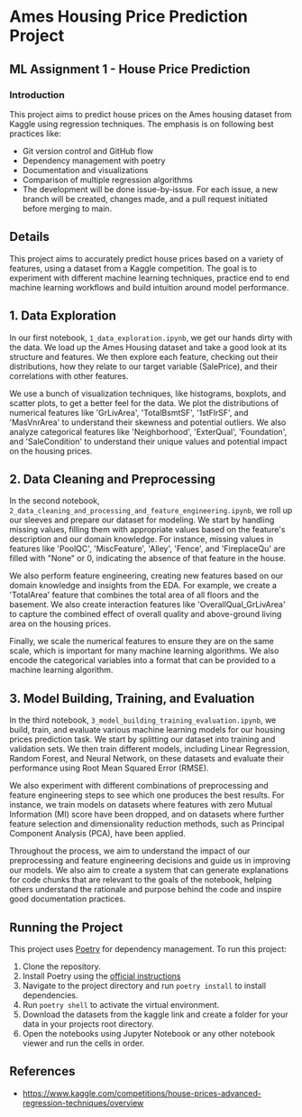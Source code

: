 # Ames Housing Price Prediction Project


## ML Assignment 1 - House Price Prediction

### Introduction
This project aims to predict house prices on the Ames housing dataset from Kaggle using regression techniques. The emphasis is on following best practices like:

- Git version control and GitHub flow
- Dependency management with poetry
- Documentation and visualizations
- Comparison of multiple regression algorithms
- The development will be done issue-by-issue. For each issue, a new branch will be created, changes made, and a pull request initiated before merging to main.

## Details

This project aims to accurately predict house prices based on a variety of features, using a dataset from a Kaggle competition. The goal is to experiment with different machine learning techniques, practice end to end machine learning workflows and build intuition around model performance.  




## 1. Data Exploration

In our first notebook, `1_data_exploration.ipynb`, we get our hands dirty with the data. We load up the Ames Housing dataset and take a good look at its structure and features. We then explore each feature, checking out their distributions, how they relate to our target variable (SalePrice), and their correlations with other features.

We use a bunch of visualization techniques, like histograms, boxplots, and scatter plots, to get a better feel for the data. We plot the distributions of numerical features like 'GrLivArea', 'TotalBsmtSF', '1stFlrSF', and 'MasVnrArea' to understand their skewness and potential outliers. We also analyze categorical features like 'Neighborhood', 'ExterQual', 'Foundation', and 'SaleCondition' to understand their unique values and potential impact on the housing prices.

## 2. Data Cleaning and Preprocessing

In the second notebook, `2_data_cleaning_and_processing_and_feature_engineering.ipynb`, we roll up our sleeves and prepare our dataset for modeling. We start by handling missing values, filling them with appropriate values based on the feature's description and our domain knowledge. For instance, missing values in features like 'PoolQC', 'MiscFeature', 'Alley', 'Fence', and 'FireplaceQu' are filled with "None" or 0, indicating the absence of that feature in the house.

We also perform feature engineering, creating new features based on our domain knowledge and insights from the EDA. For example, we create a 'TotalArea' feature that combines the total area of all floors and the basement. We also create interaction features like 'OverallQual_GrLivArea' to capture the combined effect of overall quality and above-ground living area on the housing prices.

Finally, we scale the numerical features to ensure they are on the same scale, which is important for many machine learning algorithms. We also encode the categorical variables into a format that can be provided to a machine learning algorithm.

## 3. Model Building, Training, and Evaluation

In the third notebook, `3_model_building_training_evaluation.ipynb`, we build, train, and evaluate various machine learning models for our housing prices prediction task. We start by splitting our dataset into training and validation sets. We then train different models, including Linear Regression, Random Forest, and Neural Network, on these datasets and evaluate their performance using Root Mean Squared Error (RMSE).

We also experiment with different combinations of preprocessing and feature engineering steps to see which one produces the best results. For instance, we train models on datasets where features with zero Mutual Information (MI) score have been dropped, and on datasets where further feature selection and dimensionality reduction methods, such as Principal Component Analysis (PCA), have been applied.

Throughout the process, we aim to understand the impact of our preprocessing and feature engineering decisions and guide us in improving our models. We also aim to create a system that can generate explanations for code chunks that are relevant to the goals of the notebook, helping others understand the rationale and purpose behind the code and inspire good documentation practices.

## Running the Project

This project uses [Poetry](https://python-poetry.org/) for dependency management. To run this project:

1. Clone the repository.
2. Install Poetry using the [official instructions](https://python-poetry.org/docs/#installation)
3. Navigate to the project directory and run `poetry install` to install dependencies.
4. Run `poetry shell` to activate the virtual environment.
5. Download the datasets from the kaggle link and create a folder for your data in your projects root directory.
5. Open the notebooks using Jupyter Notebook or any other notebook viewer and run the cells in order.





## References

- https://www.kaggle.com/competitions/house-prices-advanced-regression-techniques/overview

